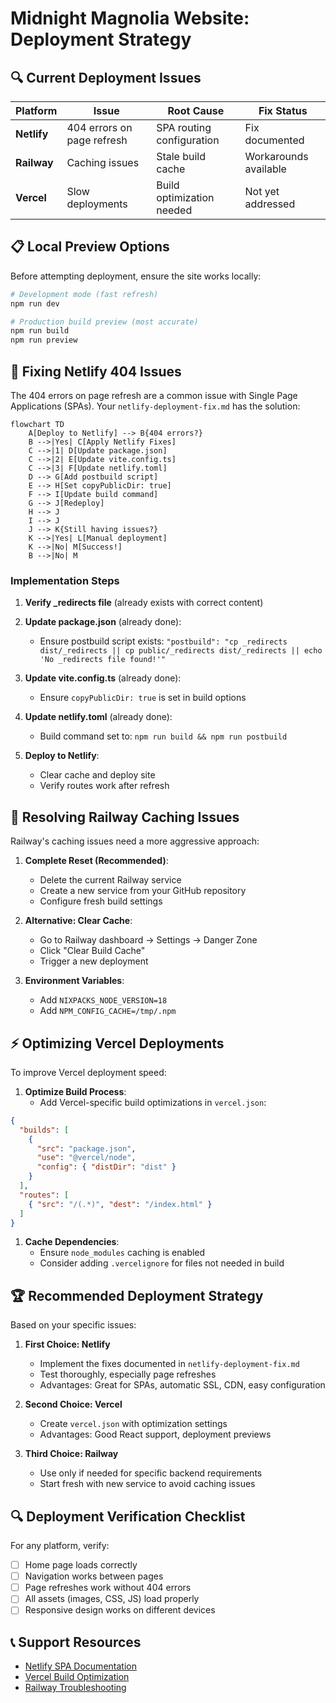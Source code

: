 # Midnight Magnolia Website: Deployment Strategy

## 🔍 Current Deployment Issues

| Platform | Issue | Root Cause | Fix Status |
|----------|-------|------------|------------|
| **Netlify** | 404 errors on page refresh | SPA routing configuration | Fix documented |
| **Railway** | Caching issues | Stale build cache | Workarounds available |
| **Vercel** | Slow deployments | Build optimization needed | Not yet addressed |

## 📋 Local Preview Options

Before attempting deployment, ensure the site works locally:

```bash
# Development mode (fast refresh)
npm run dev

# Production build preview (most accurate)
npm run build
npm run preview
```

## 🔧 Fixing Netlify 404 Issues

The 404 errors on page refresh are a common issue with Single Page Applications (SPAs). Your `netlify-deployment-fix.md` has the solution:

```mermaid
flowchart TD
    A[Deploy to Netlify] --> B{404 errors?}
    B -->|Yes| C[Apply Netlify Fixes]
    C -->|1| D[Update package.json]
    C -->|2| E[Update vite.config.ts]
    C -->|3| F[Update netlify.toml]
    D --> G[Add postbuild script]
    E --> H[Set copyPublicDir: true]
    F --> I[Update build command]
    G --> J[Redeploy]
    H --> J
    I --> J
    J --> K{Still having issues?}
    K -->|Yes| L[Manual deployment]
    K -->|No| M[Success!]
    B -->|No| M
```

### Implementation Steps

1. **Verify _redirects file** (already exists with correct content)
2. **Update package.json** (already done):
   - Ensure postbuild script exists: `"postbuild": "cp _redirects dist/_redirects || cp public/_redirects dist/_redirects || echo 'No _redirects file found!'"`

3. **Update vite.config.ts** (already done):
   - Ensure `copyPublicDir: true` is set in build options

4. **Update netlify.toml** (already done):
   - Build command set to: `npm run build && npm run postbuild`

5. **Deploy to Netlify**:
   - Clear cache and deploy site
   - Verify routes work after refresh

## 🔄 Resolving Railway Caching Issues

Railway's caching issues need a more aggressive approach:

1. **Complete Reset (Recommended)**:
   - Delete the current Railway service
   - Create a new service from your GitHub repository
   - Configure fresh build settings

2. **Alternative: Clear Cache**:
   - Go to Railway dashboard → Settings → Danger Zone
   - Click "Clear Build Cache"
   - Trigger a new deployment

3. **Environment Variables**:
   - Add `NIXPACKS_NODE_VERSION=18`
   - Add `NPM_CONFIG_CACHE=/tmp/.npm`

## ⚡ Optimizing Vercel Deployments

To improve Vercel deployment speed:

1. **Optimize Build Process**:
   - Add Vercel-specific build optimizations in `vercel.json`:

```json
{
  "builds": [
    {
      "src": "package.json",
      "use": "@vercel/node",
      "config": { "distDir": "dist" }
    }
  ],
  "routes": [
    { "src": "/(.*)", "dest": "/index.html" }
  ]
}
```

1. **Cache Dependencies**:
   - Ensure `node_modules` caching is enabled
   - Consider adding `.vercelignore` for files not needed in build

## 🏆 Recommended Deployment Strategy

Based on your specific issues:

1. **First Choice: Netlify**
   - Implement the fixes documented in `netlify-deployment-fix.md`
   - Test thoroughly, especially page refreshes
   - Advantages: Great for SPAs, automatic SSL, CDN, easy configuration

2. **Second Choice: Vercel**
   - Create `vercel.json` with optimization settings
   - Advantages: Good React support, deployment previews

3. **Third Choice: Railway**
   - Use only if needed for specific backend requirements
   - Start fresh with new service to avoid caching issues

## 🔍 Deployment Verification Checklist

For any platform, verify:

- [ ] Home page loads correctly
- [ ] Navigation works between pages
- [ ] Page refreshes work without 404 errors
- [ ] All assets (images, CSS, JS) load properly
- [ ] Responsive design works on different devices

## 📞 Support Resources

- [Netlify SPA Documentation](https://docs.netlify.com/routing/redirects/rewrites-proxies/#history-pushstate-and-single-page-apps)
- [Vercel Build Optimization](https://vercel.com/docs/concepts/deployments/build-optimization)
- [Railway Troubleshooting](https://docs.railway.app/troubleshoot/fixing-builds)
